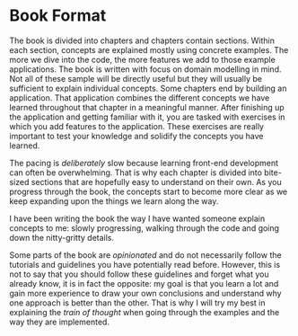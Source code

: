 # Book Format

The book is divided into chapters and chapters contain sections. Within each section, concepts are explained mostly using concrete examples. The more we dive into the code, the more features we add to those example applications. The book is written with focus on domain modelling in mind.  Not all of these sample will be directly useful but they will usually be sufficient to explain individual concepts. Some chapters end by building an application. That application combines the different concepts we have learned throughout that chapter in a meaningful manner. After finishing up the application and getting familiar with it, you are tasked with exercises in which you add features to the application. These exercises are really important to test your knowledge and solidify the concepts you have learned.

The pacing is *deliberately* slow because learning front-end development can often be overwhelming. That is why each chapter is divided into bite-sized sections that are hopefully easy to understand on their own. As you progress through the book, the concepts start to become more clear as we keep expanding upon the things we learn along the way.

I have been writing the book the way I have wanted someone explain concepts to me: slowly progressing, walking through the code and going down the nitty-gritty details.

Some parts of the book are *opinionated* and do not necessarily follow the tutorials and guidelines you have potentially read before. However, this is not to say that you should follow these guidelines and forget what you already know, it is in fact the opposite: my goal is that you learn a lot and gain more experience to draw your own conclusions and understand why one approach is better than the other. That is why I will try my best in explaining the *train of thought* when going through the examples and the way they are implemented.
